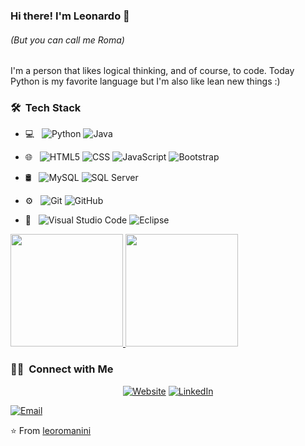 ### Hi there! I'm Leonardo 👋
###### *(But you can call me Roma)*

I'm a person that likes logical thinking, and of course, to code. Today Python is my favorite language but I'm also like lean new things :)

### 🛠 &nbsp;Tech Stack

- 💻 &nbsp;
    ![Python](https://img.shields.io/badge/-Python-333333?style=flat&logo=python)
    ![Java](https://img.shields.io/badge/-Java-333333?style=flat&logo=Java&logoColor=007396)
  
- 🌐 &nbsp;
    ![HTML5](https://img.shields.io/badge/-HTML5-333333?style=flat&logo=HTML5)
    ![CSS](https://img.shields.io/badge/-CSS-333333?style=flat&logo=CSS3&logoColor=1572B6)
    ![JavaScript](https://img.shields.io/badge/-JavaScript-333333?style=flat&logo=javascript)
    ![Bootstrap](https://img.shields.io/badge/-Bootstrap-333333?style=flat&logo=bootstrap&logoColor=563D7C)

- 🛢 &nbsp;
    ![MySQL](https://img.shields.io/badge/-MySQL-333333?style=flat&logo=mysql)
    ![SQL Server]()

- ⚙️ &nbsp;
    ![Git](https://img.shields.io/badge/-Git-333333?style=flat&logo=git)
    ![GitHub](https://img.shields.io/badge/-GitHub-333333?style=flat&logo=github)
  
 - 🔧 &nbsp;
  ![Visual Studio Code](https://img.shields.io/badge/-Visual%20Studio%20Code-333333?style=flat&logo=visual-studio-code&logoColor=007ACC)
  ![Eclipse](https://img.shields.io/badge/-Eclipse-333333?style=flat&logo=eclipse-ide&logoColor=2C2255)
 
 <a href="https://github.com/leoromanini">
  <img height="180em" src="https://github-readme-stats.vercel.app/api?username=leoromanini&theme=buefy&show_icons=true" />
  <img height="180em" src="https://github-readme-stats.vercel.app/api/top-langs/?username=leoromanini&theme=buefy&layout=compact" />
</a>

<h3> 🤝🏻 &nbsp;Connect with Me </h3>

<p align="center">
<a href="https://www.adityavsingh.com/"><img alt="Website" src="https://img.shields.io/badge/Website-www.adityavsingh.com-blue?style=flat-square&logo=google-chrome"></a>
<a href="https://www.linkedin.com/in/leonardo-henrique-romanini-3b9593133/"><img alt="LinkedIn" src="https://img.shields.io/badge/LinkedIn-Aditya%20Vikram%20Singh-blue?style=flat-square&logo=linkedin"></a>

<a href="mailto:leo.hromanini@gmail.com"><img alt="Email" src="https://img.shields.io/badge/Email-avsingh@umass.edu-blue?style=flat-square&logo=gmail"></a>
</p>

⭐️ From [leoromanini](https://github.com/leoromanini)
  
  
